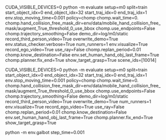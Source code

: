 CUDA_VISIBLE_DEVICES=0 python -m evaluate setup=m0 split=train start_object_idx=0 end_object_idx=32 start_traj_idx=0 end_traj_idx=1 env.stop_moving_time=0.001 policy=chomp chomp.wait_time=0. chomp.hand_collision_free_mask_dir=env/data/mobile_hand_collision_free_mask/augment_True_threshold_0_use_bbox chomp.use_endpoints=False chomp.trajectory_smoothing=False demo_dir=log/m0/static record_third_person_video=True overwrite_demo=True env.status_checker.verbose=True  num_runners=1 env.visualize=True record_ego_video=True use_ray=False chomp.replan_period=0.01 chomp.know_destination=False env.set_human_hand_obj_last_frame=True chomp.planner.fix_end=True show_target_grasp=True scene_ids=[10014]



CUDA_VISIBLE_DEVICES=0 python -m evaluate setup=m0 split=train start_object_idx=0 end_object_idx=32 start_traj_idx=0 end_traj_idx=1 env.stop_moving_time=0.001 policy=chomp chomp.wait_time=0. chomp.hand_collision_free_mask_dir=env/data/mobile_hand_collision_free_mask/augment_True_threshold_0_use_bbox chomp.use_endpoints=False chomp.trajectory_smoothing=False demo_dir=log/m0/static record_third_person_video=True overwrite_demo=True num_runners=1 env.visualize=True record_ego_video=True use_ray=False chomp.replan_period=0.01 chomp.know_destination=False env.set_human_hand_obj_last_frame=True chomp.planner.fix_end=True show_target_grasp=True


python -m  env.galbot step_time=0.001